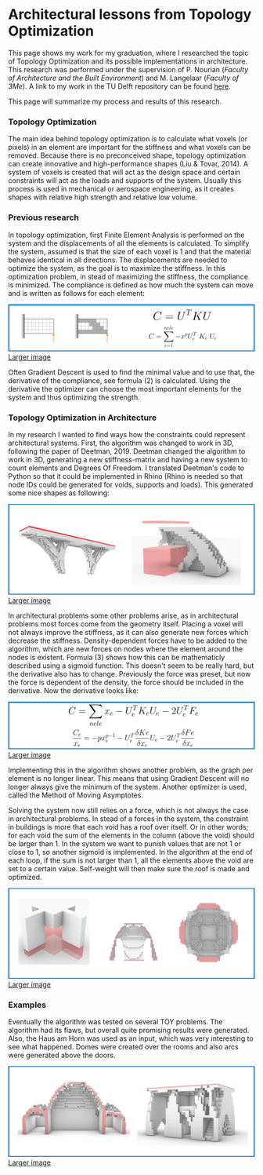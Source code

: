 # Architectural lessons from Topology Optimization

This page shows my work for my graduation, where I researched the topic of Topology Optimization and its possible implementations in architecture. This research was performed under the supervision of P. Nourian (_Faculty of Architecture and the Built Environment_) and M. Langelaar (_Faculty of 3Me_). A link to my work in the TU Delft repository can be found [here](http://resolver.tudelft.nl/uuid:5dc60528-701c-496c-90a2-a804d7a7aada).

This page will summarize my process and results of this research. 

### Topology Optimization

The main idea behind topology optimization is to calculate what voxels (or pixels) in an element are important for the stiffness and what voxels can be removed. Because there is no preconceived shape, topology optimization can create innovative and high-performance shapes (Liu & Tovar, 2014). A system of voxels is created that will act as the design space and certain constraints will act as the loads and supports of the system. Usually this process is used in mechanical or aerospace engineering, as it creates shapes with relative high strength and relative low volume.

### Previous research

In topology optimization, first Finite Element Analysis is performed on the system and the displacements of all the elements is calculated. To simplify the system, assumed is that the size of each voxel is 1 and that the material behaves identical in all directions. The displacements are needed to optimize the system, as the goal is to maximize the stiffness. In this optimization problem, in stead of maximizing the stiffness, the compliance is minimized. The compliance is defined as how much the system can move and is written as follows for each element:

![Compliance](https://github.com/RickvanDijk1/PortFolio/blob/gh-pages/assets/img/Graduation_1.png?raw=true "Project examples")
[Larger image](https://github.com/RickvanDijk1/PortFolio/blob/gh-pages/assets/img/Graduation_1.png)

Often Gradient Descent is used to find the minimal value and to use that, the derivative of the compliance, see formula (2) is calculated. Using the derivative the optimizer can choose the most important elements for the system and thus optimizing the strength. 

### Topology Optimization in Architecture

In my research I wanted to find ways how the constraints could represent architectural systems. First, the algorithm was changed to work in 3D, following the paper of Deetman, 2019. Deetman changed the algorithm to work in 3D, generating a new stiffness-matrix and having a new system to count elements and Degrees Of Freedom. I translated Deetman's code to Python so that it could be implemented in Rhino (Rhino is needed so that node IDs could be generated for voids, supports and loads). This generated some nice shapes as following:

![3D Results](https://github.com/RickvanDijk1/PortFolio/blob/gh-pages/assets/img/Graduation_2.png?raw=true "Project examples")
[Larger image](https://github.com/RickvanDijk1/PortFolio/blob/gh-pages/assets/img/Graduation_2.png)

In architectural problems some other problems arise, as in architectural problems most forces come from the geometry itself. Placing a voxel will not always improve the stiffness, as it can also generate new forces which decrease the stiffness. Density-dependent forces have to be added to the algorithm, which are new forces on nodes where the element around the nodes is existent. Formula (3) shows how this can be mathematicly described using a sigmoid function. This doesn't seem to be really hard, but the derivative also has to change. Previously the force was preset, but now the force is dependent of the density, the force should be included in the derivative. Now the derivative looks like:

![Selfweight](https://github.com/RickvanDijk1/PortFolio/blob/gh-pages/assets/img/Graduation_Self.png?raw=true "Project examples")
[Larger image](https://github.com/RickvanDijk1/PortFolio/blob/gh-pages/assets/img/Graduation_Self.png)

Implementing this in the algorithm shows another problem, as the graph per element is no longer linear. This means that using Gradient Descent will no longer always give the minimum of the system. Another optimizer is used, called the Method of Moving Asymptotes.

Solving the system now still relies on a force, which is not always the case in architectural problems. In stead of a forces in the system, the constraint in buildings is more that each void has a roof over itself. Or in other words; for each void the sum of the elements in the column (above the void) should be larger than 1. In the system we want to punish values that are not 1 or close to 1, so another sigmoid is implemented. In the algorithm at the end of each loop, if the sum is not larger than 1, all the elements above the void are set to a certain value. Self-weight will then make sure the roof is made and optimized.

![Selfweight results](https://github.com/RickvanDijk1/PortFolio/blob/gh-pages/assets/img/Graduation_3.png?raw=true "Project examples")
[Larger image](https://github.com/RickvanDijk1/PortFolio/blob/gh-pages/assets/img/Graduation_3.png.png)

### Examples

Eventually the algorithm was tested on several TOY problems. The algorithm had its flaws, but overall quite promising results were generated. Also, the Haus am Horn was used as an input, which was very interesting to see what happened. Domes were created over the rooms and also arcs were generated above the doors. 

![Selfweight results](https://github.com/RickvanDijk1/PortFolio/blob/gh-pages/assets/img/Graduation_4.png?raw=true "Project examples")
[Larger image](https://github.com/RickvanDijk1/PortFolio/blob/gh-pages/assets/img/Graduation_4.png.png)


